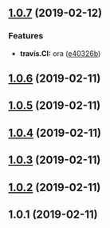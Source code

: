 ## [1.0.7](https://github.com/LeeRayno/gccl/compare/v1.0.6...v1.0.7) (2019-02-12)


### Features

* **travis.CI:** ora ([e40326b](https://github.com/LeeRayno/gccl/commit/e40326b))



## [1.0.6](https://github.com/LeeRayno/gccl/compare/v1.0.5...v1.0.6) (2019-02-11)



## [1.0.5](https://github.com/LeeRayno/gccl/compare/v1.0.4...v1.0.5) (2019-02-11)



## [1.0.4](https://github.com/LeeRayno/gccl/compare/v1.0.3...v1.0.4) (2019-02-11)



## [1.0.3](https://github.com/LeeRayno/gccl/compare/v1.0.2...v1.0.3) (2019-02-11)



## [1.0.2](https://github.com/LeeRayno/gccl/compare/v1.0.1...v1.0.2) (2019-02-11)



## 1.0.1 (2019-02-11)



